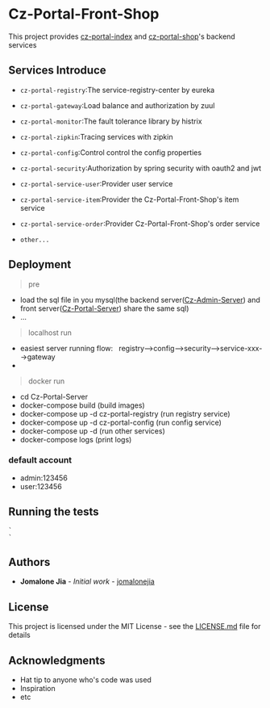 
# Cz-Portal-Front-Shop

This project provides [cz-portal-index](https://github.com/jomalonejia/Cz-Portal-Front-Index) and [cz-portal-shop](https://github.com/jomalonejia/Cz-Portal-Front-Shop)'s  backend services

Services Introduce
------------------

- `cz-portal-registry`:The service-registry-center by eureka

- `cz-portal-gateway`:Load balance and authorization by zuul

- `cz-portal-monitor`:The fault tolerance library by histrix

- `cz-portal-zipkin`:Tracing services with zipkin

- `cz-portal-config`:Control control the config properties

- `cz-portal-security`:Authorization by spring security with oauth2 and jwt

- `cz-portal-service-user`:Provider user service

- `cz-portal-service-item`:Provider the Cz-Portal-Front-Shop's item service

- `cz-portal-service-order`:Provider Cz-Portal-Front-Shop's order service

- `other...`


## Deployment
> pre
-   load the sql file in you mysql(the backend server([Cz-Admin-Server](https://github.com/jomalonejia/Cz-Admin-Server)) and front server([Cz-Portal-Server](https://github.com/jomalonejia/Cz-Portal-Server)) share the same sql)
-   ...
> localhost run
-   easiest server running flow:&nbsp;&nbsp;&nbsp;registry-->config-->security-->service-xxx-->gateway
-   
> docker run
-   cd Cz-Portal-Server
-   docker-compose build (build images)
-   docker-compose up -d cz-portal-registry (run registry service)
-   docker-compose up -d cz-portal-config (run config service)
-   docker-compose up -d (run other services)
-   docker-compose logs (print logs)
### default account  
-   admin:123456</br>
-   user:123456
    `
    `
## Running the tests
    `
    `

## Authors

* **Jomalone Jia** - *Initial work* - [jomalonejia](https://github.com/jomalonejia)


## License

This project is licensed under the MIT License - see the [LICENSE.md](LICENSE.md) file for details

## Acknowledgments

* Hat tip to anyone who's code was used
* Inspiration
* etc
    

